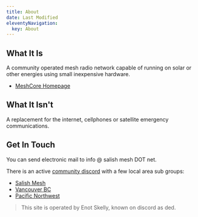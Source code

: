 ```yaml
---
title: About
date: Last Modified
eleventyNavigation:
  key: About
---
```


## What It Is

A community operated mesh radio network capable of running on solar or other energies using small inexpensive hardware.

- [MeshCore Homepage](https://meshcore.co.uk/)

## What It Isn't

A replacement for the internet, cellphones or satellite emergency communications.

## Get In Touch

You can send electronic mail to info @ salish mesh DOT net.

There is an active [community discord](https://discord.gg/AqvR5h2T) with a few local area sub groups:
- [Salish Mesh](https://discord.com/channels/1343693475589263471/1362936867770732634)
- [Vancouver BC](https://discord.com/channels/1343693475589263471/1375027971446013982)
- [Pacific Northwest](https://discord.com/channels/1343693475589263471/1343714078748708976)

> This site is operated by Enot Skelly, known on discord as ded.